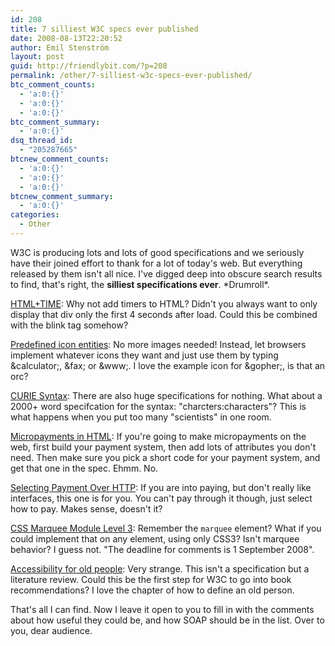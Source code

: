 ```yaml
---
id: 208
title: 7 silliest W3C specs ever published
date: 2008-08-13T22:20:52
author: Emil Stenström
layout: post
guid: http://friendlybit.com/?p=208
permalink: /other/7-silliest-w3c-specs-ever-published/
btc_comment_counts:
  - 'a:0:{}'
  - 'a:0:{}'
  - 'a:0:{}'
btc_comment_summary:
  - 'a:0:{}'
dsq_thread_id:
  - "205287665"
btcnew_comment_counts:
  - 'a:0:{}'
  - 'a:0:{}'
  - 'a:0:{}'
btcnew_comment_summary:
  - 'a:0:{}'
categories:
  - Other
---
```

W3C is producing lots and lots of good specifications and we seriously have their joined effort to thank for a lot of today's web. But everything released by them isn't all nice. I've digged deep into obscure search results to find, that's right, the **silliest specifications ever**. \*Drumroll\*.

[HTML+TIME](http://www.w3.org/TR/NOTE-HTMLplusTIME): Why not add timers to HTML? Didn't you always want to only display that div only the first 4 seconds after load. Could this be combined with the blink tag somehow?

[Predefined icon entities](http://www.w3.org/TR/WD-wwwicn.html): No more images needed! Instead, let browsers implement whatever icons they want and just use them by typing &calculator;, &fax; or &www;. I love the example icon for &gopher;, is that an orc?

[CURIE Syntax](http://www.w3.org/TR/curie/): There are also huge specifications for nothing. What about a 2000+ word specifcation for the syntax: "charcters:characters"? This is what happens when you put too many "scientists" in one room.

[Micropayments in HTML](http://www.w3.org/TR/1999/WD-Micropayment-Markup-19990825/): If you're going to make micropayments on the web, first build your payment system, then add lots of attributes you don't need. Then make sure you pick a short code for your payment system, and get that one in the spec. Ehmm. No.

[Selecting Payment Over HTTP](http://www.w3.org/TR/WD-jepi-uppflow-970106): If you are into paying, but don't really like interfaces, this one is for you. You can't pay through it though, just select how to pay. Makes sense, doesn't it?

[CSS Marquee Module Level 3](http://www.w3.org/TR/2008/WD-css3-marquee-20080801/): Remember the `marquee` element? What if you could implement that on any element, using only CSS3? Isn't marquee behavior? I guess not. "The deadline for comments is 1 September 2008".

[Accessibility for old people](http://www.w3.org/TR/2008/WD-wai-age-literature-20080514/): Very strange. This isn't a specification but a literature review. Could this be the first step for W3C to go into book recommendations? I love the chapter of how to define an old person.

That's all I can find. Now I leave it open to you to fill in with the comments about how useful they could be, and how SOAP should be in the list. Over to you, dear audience.
